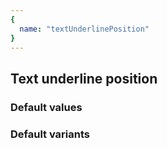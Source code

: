 ```yaml
---
{
  name: "textUnderlinePosition"
}
---
```


## Text underline position

### Default values
<!-- defaults.values.start -->

<!-- defaults.values.end -->


### Default variants
<!-- defaults.variants.start -->

<!-- defaults.variants.end -->
